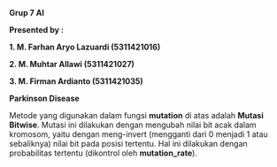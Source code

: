 **Grup 7 AI**

**Presented by :**

**1. M. Farhan Aryo Lazuardi  (5311421016)**

**2. M. Muhtar Allawi         (5311421027)**

**3. M. Firman Ardianto       (5311421035)**

**Parkinson Disease**

Metode yang digunakan dalam fungsi **mutation** di atas adalah **Mutasi Bitwise**. Mutasi ini dilakukan dengan mengubah nilai bit acak dalam kromosom, yaitu dengan meng-invert (mengganti dari 0 menjadi 1 atau sebaliknya) nilai bit pada posisi tertentu. Hal ini dilakukan dengan probabilitas tertentu (dikontrol oleh **mutation_rate**).
